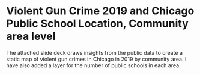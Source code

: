 # Violent Gun Crime 2019 and Chicago Public School Location, Community area level

<p> The attached slide deck draws insights from the public data to create a static map of violent gun crimes in Chicago in 2019 by community area. I have also added a layer for the number of public schools in each area.

